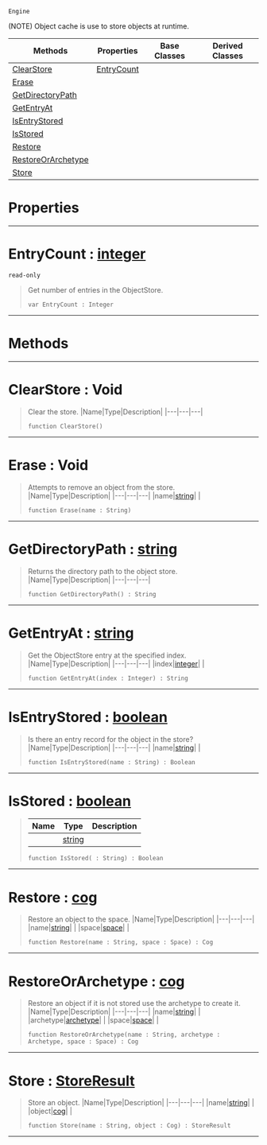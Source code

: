  `Engine`

(NOTE) Object cache is use to store objects at runtime.

|Methods|Properties|Base Classes|Derived Classes|
|---|---|---|---|
|[ ClearStore](https://github.com/zeroengineteam/ZeroDocs/blob/master/code_reference/class_reference/objectstore.markdown#clearstore-void)|[ EntryCount](https://github.com/zeroengineteam/ZeroDocs/blob/master/code_reference/class_reference/objectstore.markdown#entrycount-zero-engine-d)| | |
|[ Erase](https://github.com/zeroengineteam/ZeroDocs/blob/master/code_reference/class_reference/objectstore.markdown#erase-void)| | | |
|[ GetDirectoryPath](https://github.com/zeroengineteam/ZeroDocs/blob/master/code_reference/class_reference/objectstore.markdown#getdirectorypath-zero-en)| | | |
|[ GetEntryAt](https://github.com/zeroengineteam/ZeroDocs/blob/master/code_reference/class_reference/objectstore.markdown#getentryat-zero-engine-d)| | | |
|[ IsEntryStored](https://github.com/zeroengineteam/ZeroDocs/blob/master/code_reference/class_reference/objectstore.markdown#isentrystored-zero-engin)| | | |
|[ IsStored](https://github.com/zeroengineteam/ZeroDocs/blob/master/code_reference/class_reference/objectstore.markdown#isstored-zero-engine-doc)| | | |
|[ Restore](https://github.com/zeroengineteam/ZeroDocs/blob/master/code_reference/class_reference/objectstore.markdown#restore-zero-engine-docu)| | | |
|[ RestoreOrArchetype](https://github.com/zeroengineteam/ZeroDocs/blob/master/code_reference/class_reference/objectstore.markdown#restoreorarchetype-zero)| | | |
|[ Store](https://github.com/zeroengineteam/ZeroDocs/blob/master/code_reference/class_reference/objectstore.markdown#store-zero-engine-docume)| | | |


 #  Properties


---  
 #  EntryCount : [integer](https://github.com/zeroengineteam/ZeroDocs/blob/master/code_reference/nada_base_types/integer.markdown)

 `read-only`

> Get number of entries in the ObjectStore.
> ``` lang=cpp, name=Nada
> var EntryCount : Integer


---  
 #  Methods


---  
 #  ClearStore : Void

> Clear the store.
> |Name|Type|Description|
> |---|---|---|
> ``` lang=cpp, name=Nada
> function ClearStore()
> ``` 


---  
 #  Erase : Void

> Attempts to remove an object from the store.
> |Name|Type|Description|
> |---|---|---|
> |name|[string](https://github.com/zeroengineteam/ZeroDocs/blob/master/code_reference/nada_base_types/string.markdown)| |
> ``` lang=cpp, name=Nada
> function Erase(name : String)
> ``` 


---  
 #  GetDirectoryPath : [string](https://github.com/zeroengineteam/ZeroDocs/blob/master/code_reference/nada_base_types/string.markdown)

> Returns the directory path to the object store.
> |Name|Type|Description|
> |---|---|---|
> ``` lang=cpp, name=Nada
> function GetDirectoryPath() : String
> ``` 


---  
 #  GetEntryAt : [string](https://github.com/zeroengineteam/ZeroDocs/blob/master/code_reference/nada_base_types/string.markdown)

> Get the ObjectStore entry at the specified index.
> |Name|Type|Description|
> |---|---|---|
> |index|[integer](https://github.com/zeroengineteam/ZeroDocs/blob/master/code_reference/nada_base_types/integer.markdown)| |
> ``` lang=cpp, name=Nada
> function GetEntryAt(index : Integer) : String
> ``` 


---  
 #  IsEntryStored : [boolean](https://github.com/zeroengineteam/ZeroDocs/blob/master/code_reference/nada_base_types/boolean.markdown)

> Is there an entry record for the object in the store?
> |Name|Type|Description|
> |---|---|---|
> |name|[string](https://github.com/zeroengineteam/ZeroDocs/blob/master/code_reference/nada_base_types/string.markdown)| |
> ``` lang=cpp, name=Nada
> function IsEntryStored(name : String) : Boolean
> ``` 


---  
 #  IsStored : [boolean](https://github.com/zeroengineteam/ZeroDocs/blob/master/code_reference/nada_base_types/boolean.markdown)

> 
> |Name|Type|Description|
> |---|---|---|
> ||[string](https://github.com/zeroengineteam/ZeroDocs/blob/master/code_reference/nada_base_types/string.markdown)| |
> ``` lang=cpp, name=Nada
> function IsStored( : String) : Boolean
> ``` 


---  
 #  Restore : [cog](https://github.com/zeroengineteam/ZeroDocs/blob/master/code_reference/class_reference/cog.markdown)

> Restore an object to the space.
> |Name|Type|Description|
> |---|---|---|
> |name|[string](https://github.com/zeroengineteam/ZeroDocs/blob/master/code_reference/nada_base_types/string.markdown)| |
> |space|[space](https://github.com/zeroengineteam/ZeroDocs/blob/master/code_reference/class_reference/space.markdown)| |
> ``` lang=cpp, name=Nada
> function Restore(name : String, space : Space) : Cog
> ``` 


---  
 #  RestoreOrArchetype : [cog](https://github.com/zeroengineteam/ZeroDocs/blob/master/code_reference/class_reference/cog.markdown)

> Restore an object if it is not stored use the archetype to create it.
> |Name|Type|Description|
> |---|---|---|
> |name|[string](https://github.com/zeroengineteam/ZeroDocs/blob/master/code_reference/nada_base_types/string.markdown)| |
> |archetype|[archetype](https://github.com/zeroengineteam/ZeroDocs/blob/master/code_reference/class_reference/archetype.markdown)| |
> |space|[space](https://github.com/zeroengineteam/ZeroDocs/blob/master/code_reference/class_reference/space.markdown)| |
> ``` lang=cpp, name=Nada
> function RestoreOrArchetype(name : String, archetype : Archetype, space : Space) : Cog
> ``` 


---  
 #  Store : [StoreResult](https://github.com/zeroengineteam/ZeroDocs/blob/master/code_reference/enum_reference.markdown#storeresult)

> Store an object.
> |Name|Type|Description|
> |---|---|---|
> |name|[string](https://github.com/zeroengineteam/ZeroDocs/blob/master/code_reference/nada_base_types/string.markdown)| |
> |object|[cog](https://github.com/zeroengineteam/ZeroDocs/blob/master/code_reference/class_reference/cog.markdown)| |
> ``` lang=cpp, name=Nada
> function Store(name : String, object : Cog) : StoreResult
> ``` 


---  
 

 